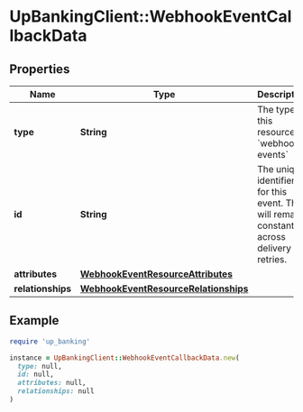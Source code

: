 # UpBankingClient::WebhookEventCallbackData

## Properties

| Name | Type | Description | Notes |
| ---- | ---- | ----------- | ----- |
| **type** | **String** | The type of this resource: &#x60;webhook-events&#x60; |  |
| **id** | **String** | The unique identifier for this event. This will remain constant across delivery retries.  |  |
| **attributes** | [**WebhookEventResourceAttributes**](WebhookEventResourceAttributes.md) |  |  |
| **relationships** | [**WebhookEventResourceRelationships**](WebhookEventResourceRelationships.md) |  |  |

## Example

```ruby
require 'up_banking'

instance = UpBankingClient::WebhookEventCallbackData.new(
  type: null,
  id: null,
  attributes: null,
  relationships: null
)
```

